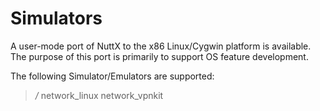 Simulators
==========

A user-mode port of NuttX to the x86 Linux/Cygwin platform is available.
The purpose of this port is primarily to support OS feature development.

The following Simulator/Emulators are supported:

> */* network\_linux network\_vpnkit
